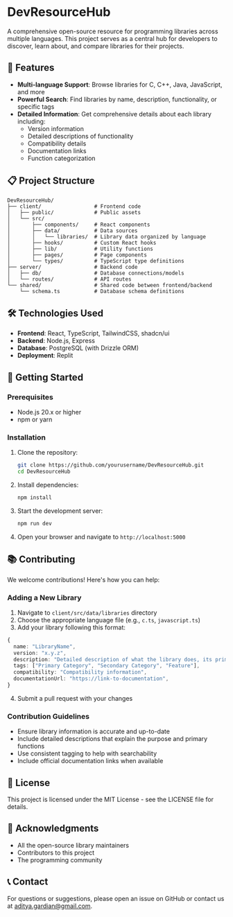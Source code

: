 # DevResourceHub

A comprehensive open-source resource for programming libraries across multiple languages. This project serves as a central hub for developers to discover, learn about, and compare libraries for their projects.

## 🚀 Features

- **Multi-language Support**: Browse libraries for C, C++, Java, JavaScript, and more
- **Powerful Search**: Find libraries by name, description, functionality, or specific tags
- **Detailed Information**: Get comprehensive details about each library including:
  - Version information 
  - Detailed descriptions of functionality
  - Compatibility details
  - Documentation links
  - Function categorization

## 📋 Project Structure

```
DevResourceHub/
├── client/                 # Frontend code
│   ├── public/             # Public assets
│   └── src/
│       ├── components/     # React components
│       ├── data/           # Data sources
│       │   └── libraries/  # Library data organized by language
│       ├── hooks/          # Custom React hooks
│       ├── lib/            # Utility functions
│       ├── pages/          # Page components
│       └── types/          # TypeScript type definitions
├── server/                 # Backend code
│   ├── db/                 # Database connections/models
│   └── routes/             # API routes
└── shared/                 # Shared code between frontend/backend
    └── schema.ts           # Database schema definitions
```

## 🛠️ Technologies Used

- **Frontend**: React, TypeScript, TailwindCSS, shadcn/ui
- **Backend**: Node.js, Express
- **Database**: PostgreSQL (with Drizzle ORM)
- **Deployment**: Replit

## 🏁 Getting Started

### Prerequisites

- Node.js 20.x or higher
- npm or yarn

### Installation

1. Clone the repository:
   ```bash
   git clone https://github.com/yourusername/DevResourceHub.git
   cd DevResourceHub
   ```

2. Install dependencies:
   ```bash
   npm install
   ```

3. Start the development server:
   ```bash
   npm run dev
   ```

4. Open your browser and navigate to `http://localhost:5000`

## 📚 Contributing

We welcome contributions! Here's how you can help:

### Adding a New Library

1. Navigate to `client/src/data/libraries` directory
2. Choose the appropriate language file (e.g., `c.ts`, `javascript.ts`)
3. Add your library following this format:

```typescript
{
  name: "LibraryName",
  version: "x.y.z",
  description: "Detailed description of what the library does, its primary functions, and when to use it.",
  tags: ["Primary Category", "Secondary Category", "Feature"],
  compatibility: "Compatibility information",
  documentationUrl: "https://link-to-documentation",
}
```

4. Submit a pull request with your changes

### Contribution Guidelines

- Ensure library information is accurate and up-to-date
- Include detailed descriptions that explain the purpose and primary functions
- Use consistent tagging to help with searchability
- Include official documentation links when available

## 📄 License

This project is licensed under the MIT License - see the LICENSE file for details.

## 🙏 Acknowledgments

- All the open-source library maintainers
- Contributors to this project
- The programming community

## 📞 Contact

For questions or suggestions, please open an issue on GitHub or contact us at aditya.gardian@gmail.com.

